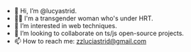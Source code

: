- 👋 Hi, I’m @lucyastrid.
- 👩🏻 I'm a transgender woman who's under HRT.
- 👀 I’m interested in web techniques.
- 💞️ I’m looking to collaborate on ts/js open-source projects.
- 📫 How to reach me: zzluciastrid@gmail.com

<!---
lucyastrid/lucyastrid is a ✨ special ✨ repository because its `README.md` (this file) appears on your GitHub profile.
You can click the Preview link to take a look at your changes.
--->
